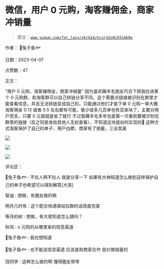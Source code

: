 # 微信，用户 0 元购，淘客赚佣金，商家冲销量

> 原文：[`www.yuque.com/for_lazy/xkrm14/ncsrg2o8z551mb9w`](https://www.yuque.com/for_lazy/xkrm14/ncsrg2o8z551mb9w)

作者： 🐰兔子鱼🐟

日期：2023-04-07

点赞数：47

正文：

“用户 0 元购，淘客赚佣金，商家冲销量” 因为喜欢薅羊毛朋友巧合下把我拉进某个 0 元购群，和淘客群可以自己转链分享不同，这个需要点链接被识别在群里才能查看信息，并且无法转链变成自己的，只能通过他们才能下单 0 元购一单大概淘客佣金 0.13 或者 0.5 左右都有可能，极少成多几百单也有百来块了，主要对用户而言，只要 0 元我就是省了就行 不过我薅羊毛多年也是第一次看到要被识别在群里的链接（反之则是发给其他人无权查看），不知道这块是如何实现的🤔 这种方式淘客保护了自己的单子，用户白嫖，商家有了销量，三全其美

![](img/b9b28e13a85433ae7c8e7b27a44c296a.png)

![](img/58778df64e5a6953ed8ac97d448370bc.png)

![](img/0a1aa28b42317362880d1b15a62591f6.png)

评论区：

🐰兔子鱼🐟 : 不拉人啊不拉人 就是分享一下 如果有大神知道怎么做到这样保护自己的单子也希望可以得到解答[大哭]

智诚 : 想做，有圈友做的嘛

明月几时有 : 这个配合快递驿站拉群的话简直完美

等月的树 : 想做，有大佬知道怎么搞吗？

秋闯 : o 元购的从哪里来的信息渠道

🐰兔子鱼🐟 : 我也想知道

🐰兔子鱼🐟 : 也不能说信息渠道 应该是和商家合作 低价做销量的

饶同学 : 这种怎么做的啊 懂得圈友带带



